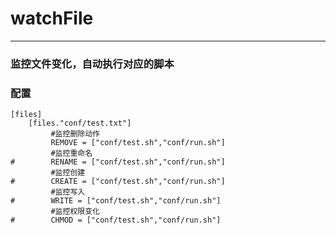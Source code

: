 # watchFile

--------------

### 监控文件变化，自动执行对应的脚本


### 配置

```
[files]
    [files."conf/test.txt"]
         #监控删除动作
         REMOVE = ["conf/test.sh","conf/run.sh"]
         #监控重命名
#        RENAME = ["conf/test.sh","conf/run.sh"]
         #监控创建
#        CREATE = ["conf/test.sh","conf/run.sh"]
         #监控写入
#        WRITE = ["conf/test.sh","conf/run.sh"]
         #监控权限变化
#        CHMOD = ["conf/test.sh","conf/run.sh"]

```